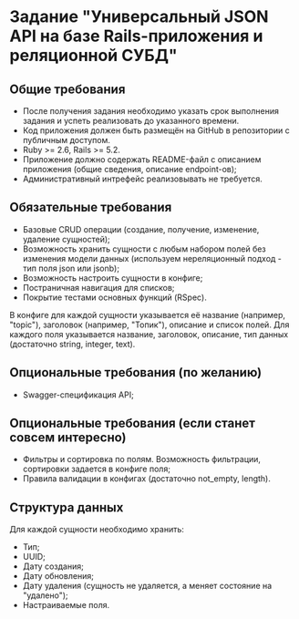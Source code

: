 # Задание "Универсальный JSON API на базе Rails-приложения и реляционной СУБД"

## Общие требования
- После получения задания необходимо указать срок выполнения задания и успеть реализовать до указанного времени.
- Код приложения должен быть размещён на GitHub в репозитории с публичным доступом.
- Ruby >= 2.6, Rails >= 5.2.
- Приложение должно содержать README-файл с описанием приложения (общие сведения, описание endpoint-ов);
- Административный интрефейс реализовывать не требуется.

## Обязательные требования
- Базовые CRUD операции (создание, получение, изменение, удаление сущностей);
- Возможность хранить сущности с любым набором полей без изменения модели данных (используем нереляционный подход - тип поля json или jsonb);
- Возможность настроить сущности в конфиге;
- Постраничная навигация для списков;
- Покрытие тестами основных функций (RSpec).

В конфиге для каждой сущности указывается её название (например, "topic"), заголовок (например, "Топик"), описание и список полей.
Для каждого поля указывается название, заголовок, описание, тип данных (достаточно string, integer, text).

## Опциональные требования (по желанию)
- Swagger-спецификация API;

## Опциональные требования (если станет совсем интересно)
- Фильтры и сортировка по полям. Возможность фильтрации, сортировки задается в конфиге поля;
- Правила валидации в конфигах (достаточно not_empty, length).

## Структура данных

Для каждой сущности необходимо хранить:
- Тип;
- UUID;
- Дату создания;
- Дату обновления;
- Дату удаления (сущность не удаляется, а меняет состояние на "удалено");
- Настраиваемые поля.
